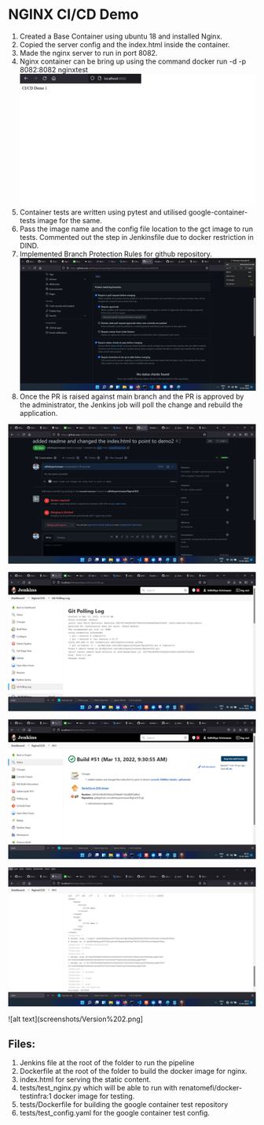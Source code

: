 NGINX CI/CD Demo
================

1. Created a Base Container using ubuntu 18 and installed Nginx.
2. Copied the server config and the index.html inside the container.
3. Made the nginx server to run in port 8082.
4. Nginx container can be bring up using the command docker run -d -p 8082:8082 nginxtest
![alt text](screenshots/Version1.png)
5. Container tests are written using pytest and utilised google-container-tests image for the same.
6. Pass the image name and the config file location to the gct image to run tests. Commented out the step in Jenkinsfile due to docker restriction in DIND.
7. Implemented Branch Protection Rules for github repository.
 ![alt text](screenshots/branch%20protection.png)
8. Once the PR is raised against main branch and the PR is approved by the administrator, the Jenkins job will poll the change and rebuild the application.

![alt text](screenshots/PR%20protection.png)

![alt text](screenshots/polling.png)

![alt text](screenshots/jenkins%20scm%20v2.png)

![alt text](screenshots/jenkins%20nginx%20%20v2.png)

![alt text](screenshots/Version%202.png]


Files:
------

1. Jenkins file at the root of the folder to run the pipeline
2. Dockerfile at the root of the folder to build the docker image for nginx.
3. index.html for serving the static content.
4. tests/test_nginx.py which will be able to run with renatomefi/docker-testinfra:1 docker image for testing.
5. tests/Dockerfile for building the google container test repository
6. tests/test_config.yaml for the google container test config.